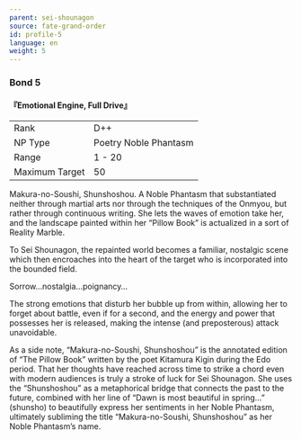 ```yaml
---
parent: sei-shounagon
source: fate-grand-order
id: profile-5
language: en
weight: 5
---
```


### Bond 5

#### 『Emotional Engine, Full Drive』

<table>
  <tr><td>Rank</td><td>D++</td></tr>
  <tr><td>NP Type</td><td>Poetry Noble Phantasm</td></tr>
  <tr><td>Range</td><td>1 - 20</td></tr>
  <tr><td>Maximum Target</td><td>50</td></tr>
</table>

Makura-no-Soushi, Shunshoshou.
A Noble Phantasm that substantiated neither through martial arts nor through the techniques of the Onmyou, but rather through continuous writing. She lets the waves of emotion take her, and the landscape painted within her “Pillow Book” is actualized in a sort of Reality Marble.

To Sei Shounagon, the repainted world becomes a familiar, nostalgic scene which then encroaches into the heart of the target who is incorporated into the bounded field.

Sorrow…nostalgia…poignancy…

The strong emotions that disturb her bubble up from within, allowing her to forget about battle, even if for a second, and the energy and power that possesses her is released, making the intense (and preposterous) attack unavoidable.

As a side note, “Makura-no-Soushi, Shunshoshou” is the annotated edition of “The Pillow Book” written by the poet Kitamura Kigin during the Edo period. That her thoughts have reached across time to strike a chord even with modern audiences is truly a stroke of luck for Sei Shounagon. She uses the “Shunshoshou” as a metaphorical bridge that connects the past to the future, combined with her line of “Dawn is most beautiful in spring…” (shunsho) to beautifully express her sentiments in her Noble Phantasm, ultimately subliming the title “Makura-no-Soushi, Shunshoshou” as her Noble Phantasm’s name.
